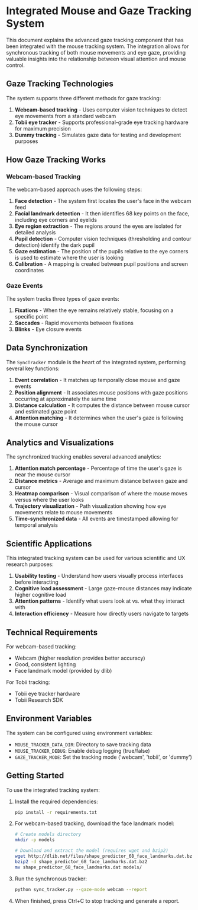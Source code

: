 # Integrated Mouse and Gaze Tracking System

This document explains the advanced gaze tracking component that has been integrated with the mouse tracking system. The integration allows for synchronous tracking of both mouse movements and eye gaze, providing valuable insights into the relationship between visual attention and mouse control.

## Gaze Tracking Technologies

The system supports three different methods for gaze tracking:

1. **Webcam-based tracking** - Uses computer vision techniques to detect eye movements from a standard webcam
2. **Tobii eye tracker** - Supports professional-grade eye tracking hardware for maximum precision
3. **Dummy tracking** - Simulates gaze data for testing and development purposes

## How Gaze Tracking Works

### Webcam-based Tracking

The webcam-based approach uses the following steps:

1. **Face detection** - The system first locates the user's face in the webcam feed
2. **Facial landmark detection** - It then identifies 68 key points on the face, including eye corners and eyelids
3. **Eye region extraction** - The regions around the eyes are isolated for detailed analysis
4. **Pupil detection** - Computer vision techniques (thresholding and contour detection) identify the dark pupil
5. **Gaze estimation** - The position of the pupils relative to the eye corners is used to estimate where the user is looking
6. **Calibration** - A mapping is created between pupil positions and screen coordinates

### Gaze Events

The system tracks three types of gaze events:

1. **Fixations** - When the eye remains relatively stable, focusing on a specific point
2. **Saccades** - Rapid movements between fixations
3. **Blinks** - Eye closure events

## Data Synchronization

The `SyncTracker` module is the heart of the integrated system, performing several key functions:

1. **Event correlation** - It matches up temporally close mouse and gaze events
2. **Position alignment** - It associates mouse positions with gaze positions occurring at approximately the same time
3. **Distance calculation** - It computes the distance between mouse cursor and estimated gaze point
4. **Attention matching** - It determines when the user's gaze is following the mouse cursor

## Analytics and Visualizations

The synchronized tracking enables several advanced analytics:

1. **Attention match percentage** - Percentage of time the user's gaze is near the mouse cursor
2. **Distance metrics** - Average and maximum distance between gaze and cursor
3. **Heatmap comparison** - Visual comparison of where the mouse moves versus where the user looks
4. **Trajectory visualization** - Path visualization showing how eye movements relate to mouse movements
5. **Time-synchronized data** - All events are timestamped allowing for temporal analysis

## Scientific Applications

This integrated tracking system can be used for various scientific and UX research purposes:

1. **Usability testing** - Understand how users visually process interfaces before interacting
2. **Cognitive load assessment** - Large gaze-mouse distances may indicate higher cognitive load
3. **Attention patterns** - Identify what users look at vs. what they interact with
4. **Interaction efficiency** - Measure how directly users navigate to targets

## Technical Requirements

For webcam-based tracking:
- Webcam (higher resolution provides better accuracy)
- Good, consistent lighting
- Face landmark model (provided by dlib)

For Tobii tracking:
- Tobii eye tracker hardware
- Tobii Research SDK

## Environment Variables

The system can be configured using environment variables:

- `MOUSE_TRACKER_DATA_DIR`: Directory to save tracking data
- `MOUSE_TRACKER_DEBUG`: Enable debug logging (true/false)
- `GAZE_TRACKER_MODE`: Set the tracking mode ('webcam', 'tobii', or 'dummy')

## Getting Started

To use the integrated tracking system:

1. Install the required dependencies:
   ```bash
   pip install -r requirements.txt
   ```

2. For webcam-based tracking, download the face landmark model:
   ```bash
   # Create models directory
   mkdir -p models
   
   # Download and extract the model (requires wget and bzip2)
   wget http://dlib.net/files/shape_predictor_68_face_landmarks.dat.bz2
   bzip2 -d shape_predictor_68_face_landmarks.dat.bz2
   mv shape_predictor_68_face_landmarks.dat models/
   ```

3. Run the synchronous tracker:
   ```bash
   python sync_tracker.py --gaze-mode webcam --report
   ```

4. When finished, press Ctrl+C to stop tracking and generate a report. 